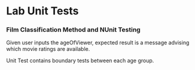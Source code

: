 # Lab Unit Tests

### Film Classification Method and NUnit Testing

Given user inputs the ageOfViewer, expected result is a message  advising which movie ratings are available.

Unit Test contains boundary tests between each age group.
